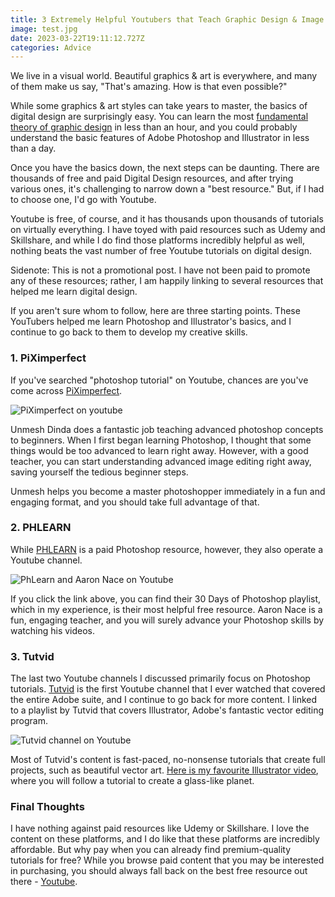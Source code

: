 ```yaml
---
title: 3 Extremely Helpful Youtubers that Teach Graphic Design & Image Editing
image: test.jpg
date: 2023-03-22T19:11:12.727Z
categories: Advice
---
```


We live in a visual world. Beautiful graphics & art is everywhere, and many of them make us say, "That's amazing. How is that even possible?"

While some graphics & art styles can take years to master, the basics of digital design are surprisingly easy. You can learn the most [fundamental theory of graphic design](https://mymodernmet.com/elements-of-art-visual-culture/) in less than an hour, and you could probably understand the basic features of Adobe Photoshop and Illustrator in less than a day.

Once you have the basics down, the next steps can be daunting. There are thousands of free and paid Digital Design resources, and after trying various ones, it's challenging to narrow down a "best resource." But, if I had to choose one, I'd go with Youtube.

Youtube is free, of course, and it has thousands upon thousands of tutorials on virtually everything. I have toyed with paid resources such as Udemy and Skillshare, and while I do find those platforms incredibly helpful as well, nothing beats the vast number of free Youtube tutorials on digital design.

Sidenote: This is not a promotional post. I have not been paid to promote any of these resources; rather, I am happily linking to several resources that helped me learn digital design.

If you aren't sure whom to follow, here are three starting points. These YouTubers helped me learn Photoshop and Illustrator's basics, and I continue to go back to them to develop my creative skills.

### 1. PiXimperfect

If you've searched "photoshop tutorial" on Youtube, chances are you've come across [PiXimperfect](https://www.youtube.com/channel/UCMrvLMUITAImCHMOhX88PYQ).

![PiXimperfect on youtube](/images/pixim.webp)

Unmesh Dinda does a fantastic job teaching advanced photoshop concepts to beginners. When I first began learning Photoshop, I thought that some things would be too advanced to learn right away. However, with a good teacher, you can start understanding advanced image editing right away, saving yourself the tedious beginner steps.

Unmesh helps you become a master photoshopper immediately in a fun and engaging format, and you should take full advantage of that.

### 2. PHLEARN

While [PHLEARN](https://www.youtube.com/watch?v=jFfd0RYax5k&list=PL7JpMMpENaD3KL_lvmw4eS5U5AD746yKB) is a paid Photoshop resource, however, they also operate a Youtube channel.

![PhLearn and Aaron Nace on Youtube](/images/phlearn.webp)

If you click the link above, you can find their 30 Days of Photoshop playlist, which in my experience, is their most helpful free resource. Aaron Nace is a fun, engaging teacher, and you will surely advance your Photoshop skills by watching his videos.

### 3. Tutvid

The last two Youtube channels I discussed primarily focus on Photoshop tutorials. [Tutvid](https://www.youtube.com/watch?v=RtnCn65MdN0&list=PLwnXQvUxjbNsvCG_rJJ8vzhbqtEjphKsf) is the first Youtube channel that I ever watched that covered the entire Adobe suite, and I continue to go back for more content. I linked to a playlist by Tutvid that covers Illustrator, Adobe's fantastic vector editing program.

![Tutvid channel on Youtube](/images/tutvid.webp)

Most of Tutvid's content is fast-paced, no-nonsense tutorials that create full projects, such as beautiful vector art. [Here is my favourite Illustrator video](https://www.youtube.com/watch?v=Z2SNeH9v-Ug), where you will follow a tutorial to create a glass-like planet.

### Final Thoughts

I have nothing against paid resources like Udemy or Skillshare. I love the content on these platforms, and I do like that these platforms are incredibly affordable. But why pay when you can already find premium-quality tutorials for free? While you browse paid content that you may be interested in purchasing, you should always fall back on the best free resource out there - [Youtube](https://www.youtube.com/).
